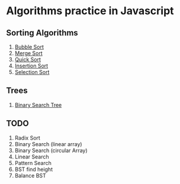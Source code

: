 # Algorithms practice in Javascript

## Sorting Algorithms

1. [Bubble Sort](./Sorting/Bubble/bubble.js)
2. [Merge Sort](./Sorting/Merge/merge.js)
3. [Quick Sort](./Sorting/Quick/quick.js)
4. [Insertion Sort](./Sorting/Insertion/insertion.js)
5. [Selection Sort](./Sorting/Selection/selection.js)

## Trees

1. [Binary Search Tree](./Trees/BST/bst.js)

## TODO

1. Radix Sort
2. Binary Search (linear array)
3. Binary Search (circular Array)
4. Linear Search
5. Pattern Search
6. BST find height
7. Balance BST
